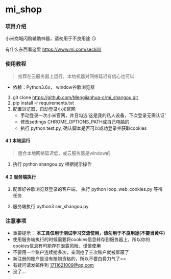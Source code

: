 # mi_shop

### 项目介绍

小米商城闪购辅助神器，请勿用于不良用途 :smirk:

有什么东西看这里 https://www.mi.com/seckill/

### 使用教程
> 推荐在云服务器上运行，本地机器对网络延迟有信心也可以

- 依赖：Python3.6x， window谷歌浏览器


1. git clone https://github.com/Mengjianhua-c/mi_shangou.git
2. pip install -r requirements.txt
3. 配置浏览器，自动登录小米官网
    - 手动登录一次小米官网，并且勾选‘这是我的私人设备，下次登录无需认证’
    - 修改settings CHROME_OPTIONS_PATH成自己电脑的
    - 执行 python test.py, 确认脚本是否可以成功登录并获取cookies
#### 4.1 本地运行
> 适合本地网络延迟低，或云服务器是window的
1. 执行 python shangou.py
根据提示操作

#### 4.2 服务端执行

1. 配置好谷歌浏览器登录的客户端， 执行 python loop_web_cookies.py 等待任务

2. 服务端执行 python3 ser_shangou.py



### 注意事项
- 重要提示： **本工具仅用于测试学习交流使用，请勿用于不良用途(不要当黄牛)**
- 使用服务端执行的时候需要将cookies信息转存到服务器上，所以你的cookies信息有可能存在泄露风险，谨慎使用
- 不要用一个账户连续抢多次，亲测抢了三次账户就被屏蔽了
- 新注册的账户是没有抢购资格的，所以不要白费力气了==
- 有疑问请发邮件到 1711621009@qq.com
- 没了...

